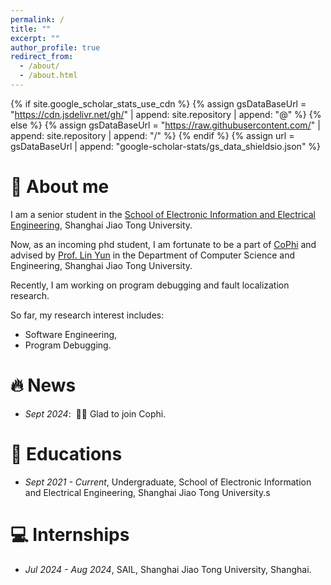 ```yaml
---
permalink: /
title: ""
excerpt: ""
author_profile: true
redirect_from: 
  - /about/
  - /about.html
---
```


{% if site.google_scholar_stats_use_cdn %}
{% assign gsDataBaseUrl = "https://cdn.jsdelivr.net/gh/" | append: site.repository | append: "@" %}
{% else %}
{% assign gsDataBaseUrl = "https://raw.githubusercontent.com/" | append: site.repository | append: "/" %}
{% endif %}
{% assign url = gsDataBaseUrl | append: "google-scholar-stats/gs_data_shieldsio.json" %}

<span class='anchor' id='about-me'></span>

# 👤 About me

I am a senior student in the [School of Electronic Information and Electrical Engineering](https://www.seiee.sjtu.edu.cn/), Shanghai Jiao Tong University.

Now, as an incoming phd student, I am fortunate to be a part of [CoPhi](http://linyun.info/team.html) and advised by [Prof. Lin Yun](http://linyun.info/) in the Department of Computer Science and Engineering, Shanghai Jiao Tong University.

Recently, I am working on program debugging and fault localization research. 

So far, my research interest includes:
- Software Engineering,
- Program Debugging.


# 🔥 News
- *Sept 2024*: &nbsp;🎉🎉 Glad to join Cophi.

<!--
# 📝 Publications 

<div class='paper-box'><div class='paper-box-image'><div><div class="badge">CVPR 2016</div><img src='images/500x300.png' alt="sym" width="100%"></div></div>
<div class='paper-box-text' markdown="1">

[Deep Residual Learning for Image Recognition](https://openaccess.thecvf.com/content_cvpr_2016/papers/He_Deep_Residual_Learning_CVPR_2016_paper.pdf)

**Kaiming He**, Xiangyu Zhang, Shaoqing Ren, Jian Sun

[**Project**](https://scholar.google.com/citations?view_op=view_citation&hl=zh-CN&user=DhtAFkwAAAAJ&citation_for_view=DhtAFkwAAAAJ:ALROH1vI_8AC) <strong><span class='show_paper_citations' data='DhtAFkwAAAAJ:ALROH1vI_8AC'></span></strong>
- Lorem ipsum dolor sit amet, consectetur adipiscing elit. Vivamus ornare aliquet ipsum, ac tempus justo dapibus sit amet. 
</div>
</div>

- [Lorem ipsum dolor sit amet, consectetur adipiscing elit. Vivamus ornare aliquet ipsum, ac tempus justo dapibus sit amet](https://github.com), A, B, C, **CVPR 2020**
-->

<!--
# 🎖 Honors and Awards
- 
-->

# 📖 Educations
- *Sept 2021 - Current*, Undergraduate, School of Electronic Information and Electrical Engineering, Shanghai Jiao Tong University.s

<!--
# 💬 Invited Talks
- 
-->

# 💻 Internships
- *Jul 2024 - Aug 2024*, SAIL, Shanghai Jiao Tong University, Shanghai.
